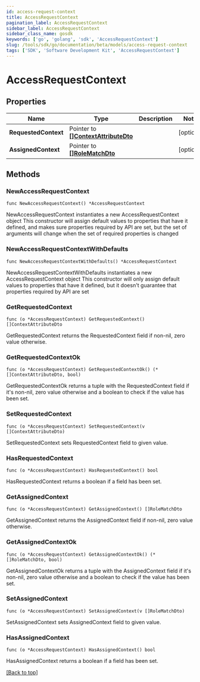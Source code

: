 ```yaml
---
id: access-request-context
title: AccessRequestContext
pagination_label: AccessRequestContext
sidebar_label: AccessRequestContext
sidebar_class_name: gosdk
keywords: ['go', 'golang', 'sdk', 'AccessRequestContext'] 
slug: /tools/sdk/go/documentation/beta/models/access-request-context
tags: ['SDK', 'Software Development Kit', 'AccessRequestContext']
---
```


# AccessRequestContext

## Properties

Name | Type | Description | Notes
------------ | ------------- | ------------- | -------------
**RequestedContext** | Pointer to [**[]ContextAttributeDto**](ContextAttributeDto) |  | [optional] 
**AssignedContext** | Pointer to [**[]RoleMatchDto**](RoleMatchDto) |  | [optional] 

## Methods

### NewAccessRequestContext

`func NewAccessRequestContext() *AccessRequestContext`

NewAccessRequestContext instantiates a new AccessRequestContext object
This constructor will assign default values to properties that have it defined,
and makes sure properties required by API are set, but the set of arguments
will change when the set of required properties is changed

### NewAccessRequestContextWithDefaults

`func NewAccessRequestContextWithDefaults() *AccessRequestContext`

NewAccessRequestContextWithDefaults instantiates a new AccessRequestContext object
This constructor will only assign default values to properties that have it defined,
but it doesn't guarantee that properties required by API are set

### GetRequestedContext

`func (o *AccessRequestContext) GetRequestedContext() []ContextAttributeDto`

GetRequestedContext returns the RequestedContext field if non-nil, zero value otherwise.

### GetRequestedContextOk

`func (o *AccessRequestContext) GetRequestedContextOk() (*[]ContextAttributeDto, bool)`

GetRequestedContextOk returns a tuple with the RequestedContext field if it's non-nil, zero value otherwise
and a boolean to check if the value has been set.

### SetRequestedContext

`func (o *AccessRequestContext) SetRequestedContext(v []ContextAttributeDto)`

SetRequestedContext sets RequestedContext field to given value.

### HasRequestedContext

`func (o *AccessRequestContext) HasRequestedContext() bool`

HasRequestedContext returns a boolean if a field has been set.

### GetAssignedContext

`func (o *AccessRequestContext) GetAssignedContext() []RoleMatchDto`

GetAssignedContext returns the AssignedContext field if non-nil, zero value otherwise.

### GetAssignedContextOk

`func (o *AccessRequestContext) GetAssignedContextOk() (*[]RoleMatchDto, bool)`

GetAssignedContextOk returns a tuple with the AssignedContext field if it's non-nil, zero value otherwise
and a boolean to check if the value has been set.

### SetAssignedContext

`func (o *AccessRequestContext) SetAssignedContext(v []RoleMatchDto)`

SetAssignedContext sets AssignedContext field to given value.

### HasAssignedContext

`func (o *AccessRequestContext) HasAssignedContext() bool`

HasAssignedContext returns a boolean if a field has been set.


[[Back to top]](#) 



